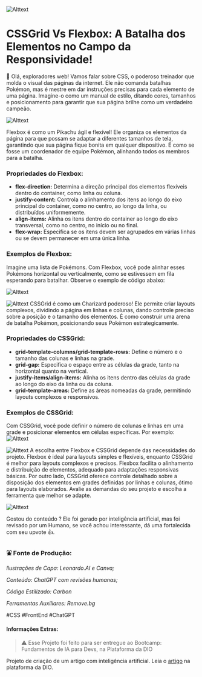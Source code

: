 
![Alttext](https://hermes.dio.me/articles/cover/67ccb43c-7c35-43e7-abfe-0159862f6ea0.png 'O que é Flexbox?')
# CSSGrid Vs Flexbox: A Batalha dos Elementos no Campo da Responsividade!
👋 Olá, exploradores web! Vamos falar sobre CSS, o poderoso treinador que molda o visual das páginas da internet. Ele não comanda batalhas Pokémon, mas é mestre em dar instruções precisas para cada elemento de uma página. Imagine-o como um manual de estilo, ditando cores, tamanhos e posicionamento para garantir que sua página brilhe como um verdadeiro campeão.

![Alttext](https://hermes.dio.me/assets/articles/65183683-1505-4839-9455-ea69d6ea785b.png 'O que é Flexbox?')

Flexbox é como um Pikachu ágil e flexível! Ele organiza os elementos da página para que possam se adaptar a diferentes tamanhos de tela, garantindo que sua página fique bonita em qualquer dispositivo. É como se fosse um coordenador de equipe Pokémon, alinhando todos os membros para a batalha.



### Propriedades do Flexbox:
- **flex-direction:** Determina a direção principal dos elementos flexíveis dentro do container, como linha ou coluna.
- **justify-content:** Controla o alinhamento dos itens ao longo do eixo principal do container, como no centro, ao longo da linha, ou distribuídos uniformemente.
- **align-items:** Alinha os itens dentro do container ao longo do eixo transversal, como no centro, no início ou no final.
- **flex-wrap:** Especifica se os itens devem ser agrupados em várias linhas ou se devem permanecer em uma única linha.


### Exemplos de Flexbox:
Imagine uma lista de Pokémons. Com Flexbox, você pode alinhar esses Pokémons horizontal ou verticalmente, como se estivessem em fila esperando para batalhar. Observe o exemplo de código abaixo:

![Alttext](https://hermes.dio.me/assets/articles/d824590b-6d2a-43c3-844c-17f87d03c435.png 'Exemplo FlexBox')

![Alttext](https://hermes.dio.me/assets/articles/1b4d5d9a-7f95-4095-9bdd-76b3adfb4793.png 'O que é CSSGrid?')
CSSGrid é como um Charizard poderoso! Ele permite criar layouts complexos, dividindo a página em linhas e colunas, dando controle preciso sobre a posição e o tamanho dos elementos. É como construir uma arena de batalha Pokémon, posicionando seus Pokémon estrategicamente.



### Propriedades do CSSGrid:
- **grid-template-columns/grid-template-rows:** Define o número e o tamanho das colunas e linhas na grade.
- **grid-gap:** Especifica o espaço entre as células da grade, tanto na horizontal quanto na vertical.
- **justify-items/align-items:** Alinha os itens dentro das células da grade ao longo do eixo da linha ou da coluna.
- **grid-template-areas:** Define as áreas nomeadas da grade, permitindo layouts complexos e responsivos.


### Exemplos de CSSGrid:
Com CSSGrid, você pode definir o número de colunas e linhas em uma grade e posicionar elementos em células específicas. Por exemplo:
![Alttext](https://hermes.dio.me/assets/articles/85ce9c99-f478-4467-9e82-665d39e7c60c.png 'Exemplo de CSSGrid')


![Alttext](https://hermes.dio.me/assets/articles/2d002139-255b-4a21-b0fe-4acf0d35f33d.png 'Qual a melhor alternativa ?')
A escolha entre Flexbox e CSSGrid depende das necessidades do projeto. Flexbox é ideal para layouts simples e flexíveis, enquanto CSSGrid é melhor para layouts complexos e precisos. Flexbox facilita o alinhamento e distribuição de elementos, adequado para adaptações responsivas básicas. Por outro lado, CSSGrid oferece controle detalhado sobre a disposição dos elementos em grades definidas por linhas e colunas, ótimo para layouts elaborados. Avalie as demandas do seu projeto e escolha a ferramenta que melhor se adapte.




![Alttext](https://hermes.dio.me/assets/articles/9e07fc97-1252-40ea-aef5-e5221d574a36.png 'Conclusão')

Gostou do conteúdo ? Ele foi gerado por inteligência artificial, mas foi revisado por um Humano, se você achou interessante, dá uma fortalecida com seu upvote 👍.




### ⛲ Fonte de Produção:
*Ilustrações de Capa: Leonardo.AI e Canva;*

*Conteúdo: ChatGPT com revisões humanas;*

*Código Estilizado: Carbon*

*Ferramentas Auxiliares: Remove.bg*



#CSS #FrontEnd #ChatGPT

#### Informações Extras:
> ⚠️ Esse Projeto foi feito para ser entregue ao Bootcamp: Fundamentos de IA para Devs, na Plataforma da DIO

Projeto de criação de um artigo com inteligência artificial. Leia o [artigo](https://web.dio.me/articles/cssgrid-vs-flexbox-a-batalha-dos-elementos-no-campo-da-responsividade?back=%2Fhome&page=1&order=oldest) na plataforma da DIO.

